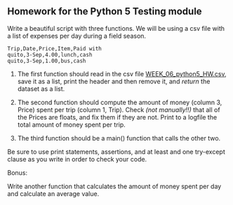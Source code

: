## Homework for the Python 5 Testing module

Write a beautiful script with three functions. We will be using a csv file with a list of expenses per day during a field season.
```
Trip,Date,Price,Item,Paid with
quito,3-Sep,4.00,lunch,cash
quito,3-Sep,1.00,bus,cash
```

 1. The first function should read in the csv file [WEEK_06_python5_HW.csv](WEEK_06_python5_HW.csv), save it as a list, print the header and then remove it, and *return* the dataset as a list.

 2. The second function should compute the amount of money (column 3, Price) spent per trip (column 1, Trip). Check *(not manually!!)* that all of the Prices are floats, and fix them if they are not. Print to a logfile the total amount of money spent per trip.

 3. The third function should be a main() function that calls the other two.

Be sure to use print statements, assertions, and at least and one try-except clause as you write
in order to check your code. 


Bonus:

Write another function that calculates the amount of money spent per day and calculate an average value.
